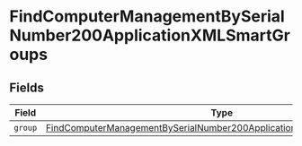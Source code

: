 # FindComputerManagementBySerialNumber200ApplicationXMLSmartGroups


## Fields

| Field                                                                                                                                                                     | Type                                                                                                                                                                      | Required                                                                                                                                                                  | Description                                                                                                                                                               |
| ------------------------------------------------------------------------------------------------------------------------------------------------------------------------- | ------------------------------------------------------------------------------------------------------------------------------------------------------------------------- | ------------------------------------------------------------------------------------------------------------------------------------------------------------------------- | ------------------------------------------------------------------------------------------------------------------------------------------------------------------------- |
| `group`                                                                                                                                                                   | [FindComputerManagementBySerialNumber200ApplicationXMLSmartGroupsGroup](../../models/operations/findcomputermanagementbyserialnumber200applicationxmlsmartgroupsgroup.md) | :heavy_minus_sign:                                                                                                                                                        | N/A                                                                                                                                                                       |